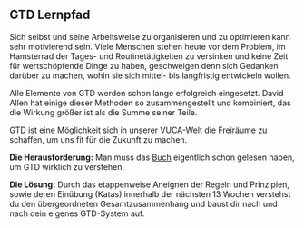 ## GTD Lernpfad

Sich selbst und seine Arbeitsweise zu organisieren und zu optimieren kann sehr motivierend sein. Viele Menschen stehen heute vor dem Problem, im Hamsterrad der Tages- und Routinetätigkeiten zu versinken und keine Zeit für wertschöpfende Dinge zu haben, geschweigen denn sich Gedanken darüber zu machen, wohin sie sich mittel- bis langfristig entwickeln wollen. 

Alle Elemente von GTD werden schon lange erfolgreich eingesetzt. David Allen hat einige dieser Methoden so zusammengestellt und kombiniert, das die Wirkung größer ist als die Summe seiner Teile.

GTD ist eine Möglichkeit sich in unserer VUCA-Welt die Freiräume zu schaffen, um uns fit für die Zukunft zu machen. 

**Die Herausforderung:** Man muss das [Buch](https://www.amazon.de/gp/product/3492307205/ref=as_li_tl) eigentlich schon gelesen haben, um GTD wirklich zu verstehen. 

**Die Lösung:** Durch das etappenweise Aneignen der Regeln und Prinzipien, sowie deren Einübung (Katas) innerhalb der nächsten 13 Wochen verstehst du den übergeordneten Gesamtzusammenhang und baust dir nach und nach dein eigenes GTD-System auf.
